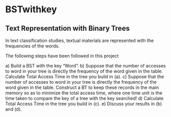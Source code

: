 # BSTwithkey

## Text Representation with Binary Trees

In text classification studies, textual materials are represented with the frequencies of the words. 

The following steps have been followed in this project

a) Build a BST with the key “Word”.
b) Suppose that the number of accesses to word in your tree is directly the frequency of the word given in the table.
Calculate Total Access Time in the tree you build in (a).
c) Suppose that the number of accesses to word in your tree is directly the frequency of the word given in the table. Construct a BT to keep these records in the main memory so as to minimize the total access time, where one time unit is the time taken to compare the key of a tree with the key searched!
d) Calculate Total Access Time in the tree you build in (c).
e) Discuss your results in (b) and (d).
